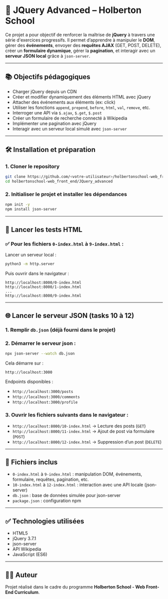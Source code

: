 # 📘 JQuery Advanced – Holberton School

Ce projet a pour objectif de renforcer la maîtrise de **jQuery** à travers une série d'exercices progressifs. Il permet d’apprendre à manipuler le **DOM**, gérer des **événements**, envoyer des **requêtes AJAX** (GET, POST, DELETE), créer un **formulaire dynamique**, gérer la **pagination**, et interagir avec un **serveur JSON local** grâce à `json-server`.

---

## 📚 Objectifs pédagogiques

- Charger jQuery depuis un CDN
- Créer et modifier dynamiquement des éléments HTML avec jQuery
- Attacher des événements aux éléments (ex: click)
- Utiliser les fonctions `append`, `prepend`, `before`, `html`, `val`, `remove`, etc.
- Interroger une API via `$.ajax`, `$.get`, `$.post`
- Créer un formulaire de recherche connecté à Wikipedia
- Implémenter une pagination avec jQuery
- Interagir avec un serveur local simulé avec `json-server`

---

## 🛠️ Installation et préparation

### 1. Cloner le repository

```bash
git clone https://github.com/<votre-utilisateur>/holbertonschool-web_front_end.git
cd holbertonschool-web_front_end/JQuery_advanced
```

### 2. Initialiser le projet et installer les dépendances

```bash
npm init -y
npm install json-server
```

---

## 🚀 Lancer les tests HTML

### ✅ Pour les fichiers `0-index.html` à `9-index.html` :

Lancer un serveur local :

```bash
python3 -m http.server
```

Puis ouvrir dans le navigateur :

```
http://localhost:8000/0-index.html
http://localhost:8000/1-index.html
...
http://localhost:8000/9-index.html
```

---

## 🌐 Lancer le serveur JSON (tasks 10 à 12)

### 1. Remplir `db.json` (déjà fourni dans le projet)

### 2. Démarrer le serveur json :

```bash
npx json-server --watch db.json
```

Cela démarre sur :
```
http://localhost:3000
```

Endpoints disponibles :
- `http://localhost:3000/posts`
- `http://localhost:3000/comments`
- `http://localhost:3000/profile`

### 3. Ouvrir les fichiers suivants dans le navigateur :

- `http://localhost:8000/10-index.html` → Lecture des posts (`GET`)
- `http://localhost:8000/11-index.html` → Ajout de post via formulaire (`POST`)
- `http://localhost:8000/12-index.html` → Suppression d’un post (`DELETE`)

---

## 📂 Fichiers inclus

- `0-index.html` à `9-index.html` : manipulation DOM, événements, formulaire, requêtes, pagination, etc.
- `10-index.html` à `12-index.html` : interaction avec une API locale (json-server)
- `db.json` : base de données simulée pour json-server
- `package.json` : configuration npm

---

## ✅ Technologies utilisées

- HTML5
- jQuery 3.7.1
- json-server
- API Wikipedia
- JavaScript (ES6)

---

## 👨‍💻 Auteur

Projet réalisé dans le cadre du programme **Holberton School - Web Front-End Curriculum**.

